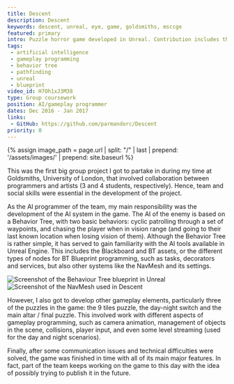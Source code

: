 ```yaml
---
title: Descent
description: Descent
keywords: descent, unreal, eye, game, goldsmiths, msccge
featured: primary
intro: Puzzle horror game developed in Unreal. Contribution includes the development of the AI system and other general gameplay elements.
tags:
 - artificial intelligence
 - gameplay programming
 - behavior tree
 - pathfinding
 - unreal
 - blueprint
video_id: H7Oh1xJ3M38
type: Group coursework
position: AI/gameplay programmer
dates: Dec 2016 - Jan 2017
links: 
 - GitHub: https://github.com/parmandorc/Descent
priority: 0
---
```


{% assign image_path = page.url | split: "/" | last | prepend: '/assets/images/' | prepend: site.baseurl %}

This was the first big group project I got to partake in during my time at Goldsmiths, University of London, that involved collaboration between programmers and artists (3 and 4 students, respectively). Hence, team and social skills were essential in the development of the project.

As the AI programmer of the team, my main responsibility was the development of the AI system in the game. The AI of the enemy is based on a Behavior Tree, with two basic behaviors: cyclic patrolling through a set of waypoints, and chasing the player when in vision range (and going to their last known location when losing vision of them). Although the Behavior Tree is rather simple, it has served to gain familiarity with the AI tools available in Unreal Engine. This includes the Blackboard and BT assets, or the different types of nodes for BT Blueprint programming, such as tasks, decorators and services, but also other systems like the NavMesh and its settings.

<div class="image-group">
	<div><img alt="Screenshot of the Behaviour Tree blueprint in Unreal" src="{{image_path}}/behaviorTree.jpg" /></div>
	<div><img alt="Screenshot of the NavMesh used in Descent" src="{{image_path}}/navmesh.jpg" /></div>
</div>

However, I also got to develop other gameplay elements, particularly three of the puzzles in the game: the 9 tiles puzzle, the day-night switch and the main altar / final puzzle. This involved work with different aspects of gameplay programming, such as camera animation, management of objects in the scene, collisions, player input, and even some level streaming (used for the day and night scenarios).

Finally, after some communication issues and technical difficulties were solved, the game was finished in time with all of its main major features. In fact, part of the team keeps working on the game to this day with the idea of possibly trying to publish it in the future.
